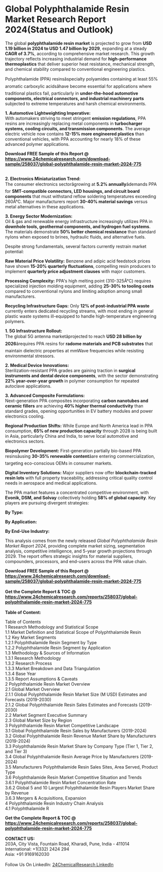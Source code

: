<h1>Global Polyphthalamide Resin Market Research Report 2024(Status and Outlook)</h1><p>The global <strong>polyphthalamide resin market</strong> is projected to grow from <strong>USD 1.19 billion in 2024 to USD 1.47 billion by 2029</strong>, expanding at a steady <strong>CAGR of 3.7%</strong>, according to comprehensive market research. This growth trajectory reflects increasing industrial demand for <strong>high-performance thermoplastics</strong> that deliver superior heat resistance, mechanical strength, and chemical stability compared to conventional engineering plastics.</p><p>Polyphthalamide (PPA) resinsâspecialty polyamides containing at least 55% aromatic carboxylic acidsâhave become essential for applications where traditional plastics fail, particularly in <strong>under-the-hood automotive components, electrical connectors, and industrial machinery parts</strong> subjected to extreme temperatures and harsh chemical environments.</p><p><strong>1. Automotive Lightweighting Imperative:</strong><br>
With automakers striving to meet stringent <strong>emission regulations</strong>, PPA resins are increasingly replacing metal components in <strong>turbocharger systems, cooling circuits, and transmission components</strong>. The average electric vehicle now contains <strong>12-15% more engineered plastics</strong> than conventional vehicles, with PPA accounting for nearly 18% of these advanced polymer applications.</p><div><b>Download FREE Sample of this Report @ 
            <a href="https://www.24chemicalresearch.com/download-sample/258037/global-polyphthalamide-resin-market-2024-775">
            https://www.24chemicalresearch.com/download-sample/258037/global-polyphthalamide-resin-market-2024-775</a></b></div><br><p><strong>2. Electronics Miniaturization Trend:</strong><br>
The consumer electronics sectorâgrowing at <strong>5.2% annually</strong>âdemands PPA for <strong>SMT-compatible connectors, LED housings, and circuit board components</strong> that must withstand reflow soldering temperatures exceeding 260Â°C. Major manufacturers report <strong>30-40% material savings</strong> versus metal alternatives in these applications.</p><p><strong>3. Energy Sector Modernization:</strong><br>
Oil &amp; gas and renewable energy infrastructure increasingly utilizes PPA in <strong>downhole tools, geothermal components, and hydrogen fuel systems</strong>. The materials demonstrate <strong>50% better chemical resistance</strong> than standard nylons when exposed to brines, hydraulic fluids, and alternative fuels.</p><p>Despite strong fundamentals, several factors currently restrain market potential:</p><p><strong>Raw Material Price Volatility:</strong> Benzene and adipic acid feedstock prices have shown <strong>15-20% quarterly fluctuations</strong>, compelling resin producers to implement <strong>quarterly price adjustment clauses</strong> with major customers.</p><p><strong>Processing Complexity:</strong> PPA's high melting point (310-325Â°C) requires specialized injection molding equipment, adding <strong>25-30% to tooling costs</strong> compared to conventional nylons and limiting adoption among small manufacturers.</p><p><strong>Recycling Infrastructure Gaps:</strong> Only <strong>12% of post-industrial PPA waste</strong> currently enters dedicated recycling streams, with most ending in general plastic waste systems ill-equipped to handle high-temperature engineering polymers.</p><p><strong>1. 5G Infrastructure Rollout:</strong><br>
The global 5G antenna marketâprojected to reach <strong>USD 28 billion by 2026</strong>ârequires PPA resins for <strong>radome materials and PCB substrates</strong> that maintain dielectric properties at mmWave frequencies while resisting environmental stressors.</p><p><strong>2. Medical Device Innovations:</strong><br>
Sterilization-resistant PPA grades are gaining traction in <strong>surgical instruments and dental device components</strong>, with the sector demonstrating <strong>22% year-over-year growth</strong> in polymer consumption for repeated autoclave applications.</p><p><strong>3. Advanced Composite Formulations:</strong><br>
Next-generation PPA composites incorporating <strong>carbon nanotubes and ceramic fillers</strong> are achieving <strong>40% higher thermal conductivity</strong> than standard grades, opening opportunities in EV battery modules and power electronics cooling.</p><p><strong>Regional Production Shifts:</strong> While Europe and North America lead in PPA consumption, <strong>65% of new production capacity</strong> through 2028 is being built in Asia, particularly China and India, to serve local automotive and electronics sectors.</p><p><strong>Biopolymer Development:</strong> First-generation partially bio-based PPA resinsâusing <strong>30-35% renewable content</strong>âare entering commercialization, targeting eco-conscious OEMs in consumer markets.</p><p><strong>Digital Inventory Solutions:</strong> Major suppliers now offer <strong>blockchain-tracked resin lots</strong> with full property traceability, addressing critical quality control needs in aerospace and medical applications.</p><p>The PPA market features a concentrated competitive environment, with <strong>Evonik, DSM, and Solvay</strong> collectively holding <strong>58% of global capacity</strong>. Key players are pursuing divergent strategies:</p><p><strong>By Type:</strong></p><p><strong>By Application:</strong></p><p><strong>By End-Use Industry:</strong></p><p>This analysis comes from the newly released <em>Global Polyphthalamide Resin Market Report 2024</em>, providing complete market sizing, segmentation analysis, competitive intelligence, and 5-year growth projections through 2029. The report offers strategic insights for material suppliers, compounders, processors, and end-users across the PPA value chain.</p><div><b>Download FREE Sample of this Report @ 
            <a href="https://www.24chemicalresearch.com/download-sample/258037/global-polyphthalamide-resin-market-2024-775">
            https://www.24chemicalresearch.com/download-sample/258037/global-polyphthalamide-resin-market-2024-775</a></b></div><br><div><b>Get the Complete Report & TOC @ 
            <a href="https://www.24chemicalresearch.com/reports/258037/global-polyphthalamide-resin-market-2024-775">
            https://www.24chemicalresearch.com/reports/258037/global-polyphthalamide-resin-market-2024-775</a></b></div><br>
            <b>Table of Content:</b><p>Table of Contents<br />
1 Research Methodology and Statistical Scope<br />
1.1 Market Definition and Statistical Scope of Polyphthalamide Resin<br />
1.2 Key Market Segments<br />
1.2.1 Polyphthalamide Resin Segment by Type<br />
1.2.2 Polyphthalamide Resin Segment by Application<br />
1.3 Methodology & Sources of Information<br />
1.3.1 Research Methodology<br />
1.3.2 Research Process<br />
1.3.3 Market Breakdown and Data Triangulation<br />
1.3.4 Base Year<br />
1.3.5 Report Assumptions & Caveats<br />
2 Polyphthalamide Resin Market Overview<br />
2.1 Global Market Overview<br />
2.1.1 Global Polyphthalamide Resin Market Size (M USD) Estimates and Forecasts (2019-2030)<br />
2.1.2 Global Polyphthalamide Resin Sales Estimates and Forecasts (2019-2030)<br />
2.2 Market Segment Executive Summary<br />
2.3 Global Market Size by Region<br />
3 Polyphthalamide Resin Market Competitive Landscape<br />
3.1 Global Polyphthalamide Resin Sales by Manufacturers (2019-2024)<br />
3.2 Global Polyphthalamide Resin Revenue Market Share by Manufacturers (2019-2024)<br />
3.3 Polyphthalamide Resin Market Share by Company Type (Tier 1, Tier 2, and Tier 3)<br />
3.4 Global Polyphthalamide Resin Average Price by Manufacturers (2019-2024)<br />
3.5 Manufacturers Polyphthalamide Resin Sales Sites, Area Served, Product Type<br />
3.6 Polyphthalamide Resin Market Competitive Situation and Trends<br />
3.6.1 Polyphthalamide Resin Market Concentration Rate<br />
3.6.2 Global 5 and 10 Largest Polyphthalamide Resin Players Market Share by Revenue<br />
3.6.3 Mergers & Acquisitions, Expansion<br />
4 Polyphthalamide Resin Industry Chain Analysis<br />
4.1 Polyphthalamide R</p><div><b>Get the Complete Report & TOC @ 
            <a href="https://www.24chemicalresearch.com/reports/258037/global-polyphthalamide-resin-market-2024-775">
            https://www.24chemicalresearch.com/reports/258037/global-polyphthalamide-resin-market-2024-775</a></b></div><br><b>CONTACT US:</b><br>
            203A, City Vista, Fountain Road, Kharadi, Pune, India - 411014<br>
            International: +1(332) 2424 294<br>
            Asia: +91 9169162030 <br><br>
            Follow Us On LinkedIn: <a href="https://www.linkedin.com/company/24chemicalresearch/">24ChemicalResearch LinkedIn</a>